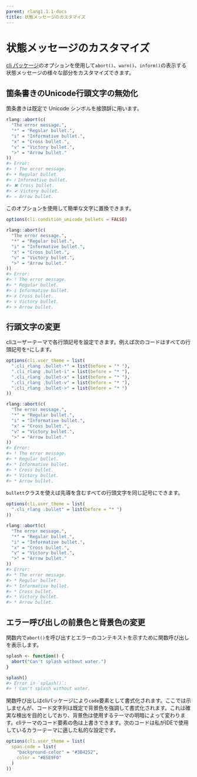 ```yaml
---
parent: rlang1.1.1-docs
title: 状態メッセージのカスタマイズ
---
```


# 状態メッセージのカスタマイズ

[cli パッケージ](https://cli.r-lib.org)のオプションを使用して`abort()`、`warn()`、`inform()`の表示する状態メッセージの様々な部分をカスタマイズできます。

## 箇条書きのUnicode行頭文字の無効化

箇条書きは既定で Unicode シンボルを接頭辞に用います。

```r
rlang::abort(c(
  "The error message.",
  "*" = "Regular bullet.",
  "i" = "Informative bullet.",
  "x" = "Cross bullet.",
  "v" = "Victory bullet.",
  ">" = "Arrow bullet."
))
#> Error:
#> ! The error message.
#> • Regular bullet.
#> ℹ Informative bullet.
#> ✖ Cross bullet.
#> ✔ Victory bullet.
#> → Arrow bullet.
```

このオプションを使用して簡単な文字に置換できます。

```r
options(cli.condition_unicode_bullets = FALSE)

rlang::abort(c(
  "The error message.",
  "*" = "Regular bullet.",
  "i" = "Informative bullet.",
  "x" = "Cross bullet.",
  "v" = "Victory bullet.",
  ">" = "Arrow bullet."
))
#> Error:
#> ! The error message.
#> * Regular bullet.
#> i Informative bullet.
#> x Cross bullet.
#> v Victory bullet.
#> > Arrow bullet.
```

## 行頭文字の変更

cliユーザーテーマで各行頭記号を設定できます。例えば次のコードはすべての行頭記号を`*`にします。

```r
options(cli.user_theme = list(
  ".cli_rlang .bullet-*" = list(before = "* "),
  ".cli_rlang .bullet-i" = list(before = "* "),
  ".cli_rlang .bullet-x" = list(before = "* "),
  ".cli_rlang .bullet-v" = list(before = "* "),
  ".cli_rlang .bullet->" = list(before = "* ")
))

rlang::abort(c(
  "The error message.",
  "*" = "Regular bullet.",
  "i" = "Informative bullet.",
  "x" = "Cross bullet.",
  "v" = "Victory bullet.",
  ">" = "Arrow bullet."
))
#> Error:
#> ! The error message.
#> * Regular bullet.
#> * Informative bullet.
#> * Cross bullet.
#> * Victory bullet.
#> * Arrow bullet.
```

`bullett`クラスを使えば先導を含むすべての行頭文字を同じ記号にできます。

```r
options(cli.user_theme = list(
  ".cli_rlang .bullet" = list(before = "* ")
))

rlang::abort(c(
  "The error message.",
  "*" = "Regular bullet.",
  "i" = "Informative bullet.",
  "x" = "Cross bullet.",
  "v" = "Victory bullet.",
  ">" = "Arrow bullet."
))
#> Error:
#> * The error message.
#> * Regular bullet.
#> * Informative bullet.
#> * Cross bullet.
#> * Victory bullet.
#> * Arrow bullet.
```

## エラー呼び出しの前景色と背景色の変更

関数内で`abort()`を呼び出すとエラーのコンテキストを示すために関数呼び出しを表示します。

```r
splash <- function() {
  abort("Can't splash without water.")
}

splash()
#> Error in `splash()`:
#> ! Can't splash without water.
```

関数呼び出しはcliパッケージにより`code`要素として書式化されます。ここでは示しませんが、コード文字列は既定で背景色を強調して書式化されます。これは確実な検出を目的としており、背景色は使用するテーマの明暗によって変わります。cliテーマのコード要素の色は上書きできます。次のコードは私がIDEで使用しているカラーテーマに適した私的な設定です。

```r
options(cli.user_theme = list(
  span.code = list(
    "background-color" = "#3B4252",
    color = "#E5E9F0"
  )
))
```
